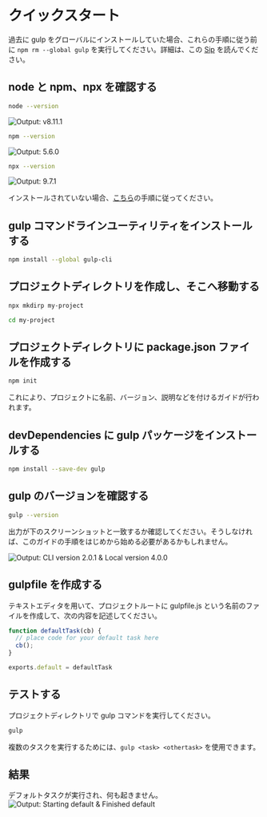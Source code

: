 <!-- front-matter
id: quick-start
title: Quick Start
hide_title: true
sidebar_label: Quick Start
-->

# クイックスタート

過去に gulp をグローバルにインストールしていた場合、これらの手順に従う前に `npm rm --global gulp` を実行してください。詳細は、この [Sip][sip-article] を読んでください。

## node と npm、npx を確認する
```sh
node --version
```
![Output: v8.11.1][img-node-version-command]
```sh
npm --version
```
![Output: 5.6.0][img-npm-version-command]
```sh
npx --version
```
![Output: 9.7.1][img-npx-version-command]

インストールされていない場合、[こちら][node-install]の手順に従ってください。

## gulp コマンドラインユーティリティをインストールする
```sh
npm install --global gulp-cli
```


## プロジェクトディレクトリを作成し、そこへ移動する
```sh
npx mkdirp my-project
```
```sh
cd my-project
```

## プロジェクトディレクトリに package.json ファイルを作成する
```sh
npm init
```

これにより、プロジェクトに名前、バージョン、説明などを付けるガイドが行われます。

## devDependencies に gulp パッケージをインストールする
```sh
npm install --save-dev gulp
```

## gulp のバージョンを確認する

```sh
gulp --version
```

出力が下のスクリーンショットと一致するか確認してください。そうしなければ、このガイドの手順をはじめから始める必要があるかもしれません。

![Output: CLI version 2.0.1 & Local version 4.0.0][img-gulp-version-command]

## gulpfile を作成する
テキストエディタを用いて、プロジェクトルートに gulpfile.js という名前のファイルを作成して、次の内容を記述してください。
```js
function defaultTask(cb) {
  // place code for your default task here
  cb();
}

exports.default = defaultTask
```

## テストする
プロジェクトディレクトリで gulp コマンドを実行してください。
```sh
gulp
```
複数のタスクを実行するためには、`gulp <task> <othertask>` を使用できます。

## 結果
デフォルトタスクが実行され、何も起きません。
![Output: Starting default & Finished default][img-gulp-command]

[sip-article]: https://medium.com/gulpjs/gulp-sips-command-line-interface-e53411d4467
[node-install]: https://nodejs.org/en/
[img-node-version-command]: https://gulpjs.com/img/docs-node-version-command.png
[img-npm-version-command]: https://gulpjs.com/img/docs-npm-version-command.png
[img-npx-version-command]: https://gulpjs.com/img/docs-npx-version-command.png
[img-gulp-version-command]: https://gulpjs.com/img/docs-gulp-version-command.png
[img-gulp-command]: https://gulpjs.com/img/docs-gulp-command.png
